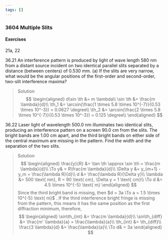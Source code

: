 ```yaml
---
tags: []
---
```


### 3604 Multiple Slits

#### Exercises
21a, 22

36.21 An interference pattern is produced by light of wave length 580 nm from a distant source incident on two identical parallel slits separated by a distance (between centers) of 0.530 mm. (a) If the slits are very narrow, what would be the angular positions of the first-order and second-order, two-slit interference maxima?
>Solution
$$
\begin{aligned}
d\sin \th &= m \lambda\\
\sin \th &= \frac{m \lambda}{d}\\
\th_1 &= \arcsin(\frac{1 \times 5.8 \times 10^{-7}}{0.53 \times 10^-3}) = 0.0627 \degree\\
\th_2 &= \arcsin(\frac{2 \times 5.8 \times 10^{-7}}{0.53 \times 10^-3}) = 0.125 \degree\\
\end{aligned}
$$

36.22 Laser light of wavelength 500.0 nm illuminates two identical slits, producing an interference pattern on a screen 90.0 cm from the slits. The bright bands are 1.00 cm apart, and the third bright bands on either side of the central maximum are missing in the pattern. Find the width and the separation of the two slits.
>Solution
$$
\begin{aligned}
\frac{y}{R} &= \tan \th \approx \sin \th = \frac{m \lambda}{d}\\
\To y& = R\frac{m \lambda}{d}\\
\Delta y &= y_{m+1} - y_m = \frac{\lambda R}{d}\\
d &= \frac{\lambda R}{\Delta y}\\
\lambda &= 500 \text{ nm}, R = 90 \text{ cm}, \Delta y = 1 \text{ cm}\\
\To d &= 4.5 \times 10^{-5} \text{ m}
\end{aligned}
$$
Since the third bright band is missing, then $d = 3a \To a = 1.5 \times 10^{-5} \text{ m}$ .
If the third interference bright fringe is missing from the pattern, this means it has the same position as the first diffraction minimum, therefore,
$$
\begin{aligned}
\sin\th_{int} &= \frac{m \lambda}{d}\\
\sin\th_{diff} &= \frac{m' \lambda}{a} = \frac{\lambda}{a}\\
\th_{int} &= \th_{diff}\\
\frac{3 \lambda}{d} &= \frac{\lambda}{a}\\
\To d& = 3a
\end{aligned}
$$
